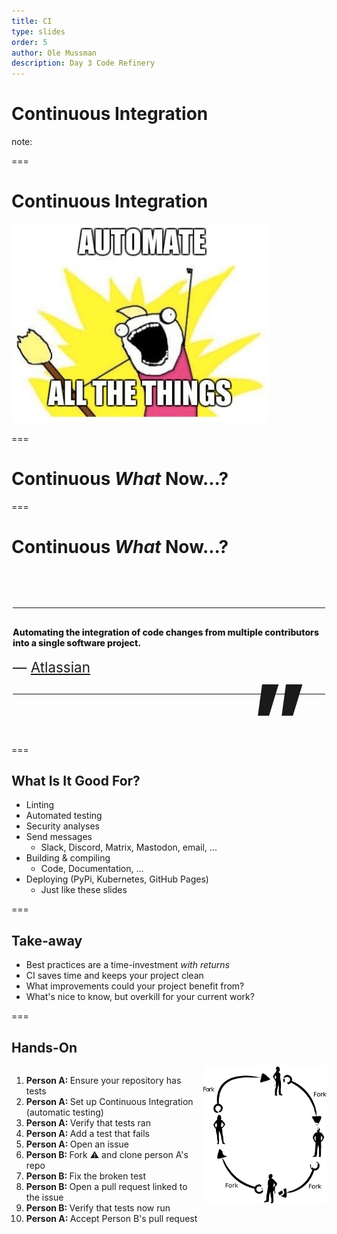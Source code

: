 ```yaml
---
title: CI
type: slides
order: 5
author: Ole Mussman
description: Day 3 Code Refinery
---
```



<!-- .slide: data-state="title" -->

# Continuous Integration

note:


===

<!-- .slide: data-state="standard"  -->

# Continuous Integration
<img src="./media/ci/automate.jpg">

===


<!-- .slide: data-state="standard"  -->


# Continuous _What_ Now...? 

===

<!-- .slide: data-state="standard" -->

<style>

/* Blockquote main style */
.blockquote {
    position: relative;
    font-weight: 800;
    padding: 30px 0;
    width: 100%;
    max-width: 500px;
    z-index: 1;
    margin: 80px auto;
    align-self: center;
    border-top: solid 1px;
    border-bottom: solid 1px;
}

/* Blockquote header */
.blockquote h1 {
    position: relative;
    font-size: small;
    font-weight: 800;
    line-height: 1;
    margin: 0;
}

/* Blockquote right double quotes */
.blockquote:after {
    position: absolute;
    content: "”";
    font-size: 10rem;
    line-height: 0;
    bottom: -43px;
    right: 30px;
}

/* increase header size after 600px */
@media all and (min-width: 600px) {
    .blockquote h1 {
        font-size: 60px;
   }

}

/* Blockquote subheader */
.blockquote h4 {
    position: relative;
    font-size: 1.4rem;
    font-weight: normal;
    line-height: 1;
    margin: 0;
    padding-top: 20px;
    z-index: 1;
}

</style>

# Continuous _What_ Now...?

<div class="blockquote">
  Automating the integration of code changes from multiple contributors into a single software project.
<h4>&mdash; <a href="atlassian.com/continuous-delivery/continuous-integration">Atlassian</a></h4>
</div>

===

<!-- .slide: data-state="standard" -->

## What Is It Good For? 
- Linting
- Automated testing
- Security analyses
- Send messages
  - Slack, Discord, Matrix, Mastodon, email, ...
- Building & compiling
  - Code, Documentation, ...
- Deploying (PyPi, Kubernetes, GitHub Pages)
  - Just like these slides

===

<!-- .slide: data-state="standard" -->

## Take-away

- Best practices are a time-investment _with returns_
- CI saves time and keeps your project clean
- What improvements could your project benefit from?
- What's nice to know, but overkill for your current work?

===

<!-- .slide: data-state="standard" -->

## Hands-On

<div style="float: left; width: 60%; margin-bottom: 1em;">
  <ol>
    <li><strong>Person A: </strong>Ensure your repository has tests</li>
    <li><strong>Person A: </strong>Set up Continuous Integration (automatic testing)</li>
    <li><strong>Person A: </strong>Verify that tests ran</li>
    <li><strong>Person A: </strong>Add a test that fails</li>
    <li><strong>Person A: </strong>Open an issue</li>
    <li><strong>Person B: </strong>Fork ⚠️ and clone person A's repo</li>
    <li><strong>Person B: </strong>Fix the broken test</li>
    <li><strong>Person B: </strong>Open a pull request linked to the issue</li>
    <li><strong>Person B: </strong>Verify that tests now run</li>
    <li><strong>Person A: </strong>Accept Person B's pull request</li>
  </ol>
</div>
<img style="float: right; width: 39%;" src="./media/ci/full-cycle-ci.png">


